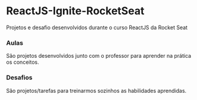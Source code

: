 # ReactJS-Ignite-RocketSeat
Projetos e desafio desenvolvidos durante o curso ReactJS da Rocket Seat

### Aulas
São projetos desenvolvidos junto com o professor para aprender na prática os conceitos.

### Desafios
São projetos/tarefas para treinarmos sozinhos as habilidades aprendidas.
